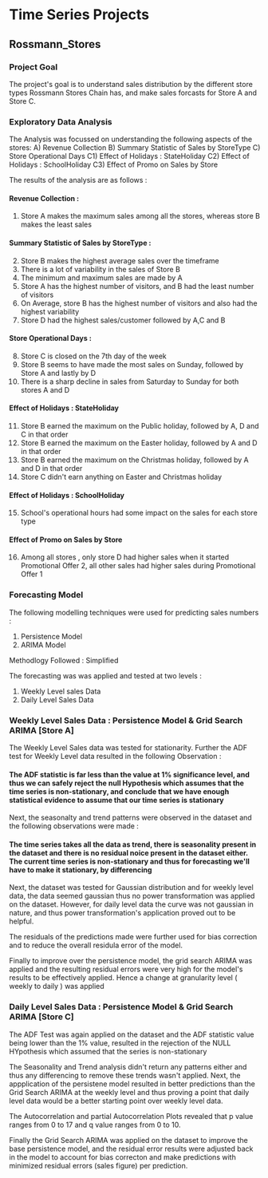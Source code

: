 # Time Series Projects

## Rossmann_Stores

### Project Goal 

The project's goal is to understand sales distribution by the different store types Rossmann Stores Chain has, and make sales forcasts for Store A and Store C.

### Exploratory Data Analysis

The Analysis was focussed on understanding the following aspects of the stores:
A) Revenue Collection 
B) Summary Statistic of Sales by StoreType
C) Store Operational Days
  C1) Effect of Holidays : StateHoliday 
  C2) Effect of Holidays : SchoolHoliday
  C3) Effect of Promo on Sales by Store

The results of the analysis are as follows : 

#### Revenue Collection  : 

1) Store A makes the maximum sales among all the stores, whereas store B makes the least sales

#### Summary Statistic of Sales by StoreType :

2) Store B makes the highest average sales over the timeframe
3) There is a lot of variability in the sales of Store B
4) The minimum and maximum sales are made by A
5) Store A has the highest number of visitors, and B had the least number of visitors
6) On Average, store B has the highest number of visitors and also had the highest variability
7) Store D had the highest sales/customer followed by A,C and B

#### Store Operational Days : 

8) Store C is closed on the 7th day of the week
9) Store B seems to have made the most sales on Sunday, followed by Store A and lastly by D
10) There is a sharp decline in sales from Saturday to Sunday for both stores A and D

#### Effect of Holidays : StateHoliday

11) Store B earned the maximum on the Public holiday, followed by A, D and C in that order
12) Store B earned the maximum on the Easter holiday, followed by A and D in that order
13) Store B earned the maximum on the Christmas holiday, followed by A and D in that order
14) Store C didn't earn anything on Easter and Christmas holiday

#### Effect of Holidays : SchoolHoliday

15) School's operational hours had some impact on the sales for each store type

#### Effect of Promo on Sales by Store

16) Among all stores , only store D had higher sales when it started Promotional Offer 2, all other sales had higher sales during Promotional Offer 1

### Forecasting Model

The following modelling techniques were used for predicting sales numbers : 
1) Persistence Model
2) ARIMA Model

Methodlogy Followed : Simplified 

The forecasting was was applied and tested at two levels : 
1) Weekly Level sales Data
2) Daily Level Sales Data

### Weekly Level Sales Data : Persistence Model & Grid Search ARIMA [Store A] 

The Weekly Level Sales data was tested for stationarity. Further the ADF test for Weekly Level data resulted in the following Observation :

#### The ADF statistic is far less than the value at 1% significance level, and thus we can safely reject the null Hypothesis which assumes that the time series is non-stationary, and conclude that we have enough statistical evidence to assume that our time series is stationary

Next, the seasonalty and trend patterns were observed in the dataset and the following observations were made : 

#### The time series takes all the data as trend, there is seasonality present in the dataset and there is no residual noice present in the dataset either. The current time series is non-stationary and thus for forecasting we'll have to make it stationary, by differencing


Next, the dataset was tested for Gaussian distribution and for weekly level data, the data seemed gaussian thus no power transformation was applied on the dataset. However, for daily level data the curve was not gaussian in nature, and thus power transformation's application proved out to be helpful.

The residuals of the predictions made were further used for bias correction and to reduce the overall residula error of the model. 

Finally to improve over the persistence model, the grid search ARIMA was applied and the resulting residual errors were very high for the model's results to be effectively applied. Hence a change at granularity level ( weekly to daily ) was applied

### Daily Level Sales Data : Persistence Model & Grid Search ARIMA [Store C] 

The ADF Test was again applied on the dataset and the ADF statistic value being lower than the 1% value, resulted in the rejection of the NULL HYpothesis which assumed that the series is non-stationary

The Seasonality and Trend analysis didn't return any patterns either and thus any differencing to remove these trends wasn't applied. Next, the appplication of the persistene model resulted in better predictions than the Grid Search ARIMA at the weekly level and thus proving a point that daily level data would be a better starting point over weekly level data.

The Autocorrelation and partial Autocorrelation Plots revealed that p value ranges from 0 to 17 and q value ranges from 0 to 10.

Finally the Grid Search ARIMA was applied on the dataset to improve the base persistence model, and the residual error results
were adjusted back in the model to account for bias correcton and make predictions with minimized residual errors (sales figure) per prediction.

